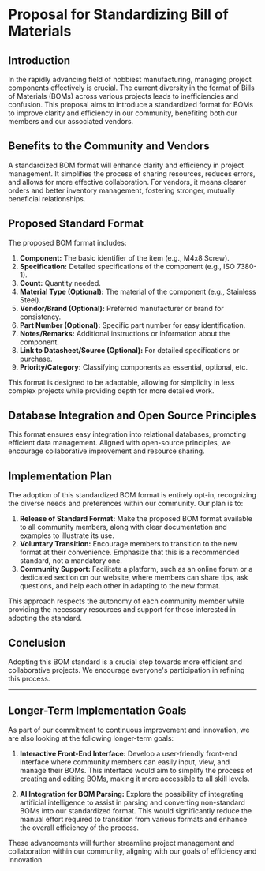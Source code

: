 # Proposal for Standardizing Bill of Materials

## Introduction

In the rapidly advancing field of hobbiest manufacturing, managing project components effectively is crucial. The current diversity in the format of Bills of Materials (BOMs) across various projects leads to inefficiencies and confusion. This proposal aims to introduce a standardized format for BOMs to improve clarity and efficiency in our community, benefiting both our members and our associated vendors.

## Benefits to the Community and Vendors

A standardized BOM format will enhance clarity and efficiency in project management. It simplifies the process of sharing resources, reduces errors, and allows for more effective collaboration. For vendors, it means clearer orders and better inventory management, fostering stronger, mutually beneficial relationships.

## Proposed Standard Format

The proposed BOM format includes:

1. **Component:** The basic identifier of the item (e.g., M4x8 Screw).
2. **Specification:** Detailed specifications of the component (e.g., ISO 7380-1).
3. **Count:** Quantity needed.
4. **Material Type (Optional):** The material of the component (e.g., Stainless Steel).
5. **Vendor/Brand (Optional):** Preferred manufacturer or brand for consistency.
6. **Part Number (Optional):** Specific part number for easy identification.
7. **Notes/Remarks:** Additional instructions or information about the component.
8. **Link to Datasheet/Source (Optional):** For detailed specifications or purchase.
9. **Priority/Category:** Classifying components as essential, optional, etc.

This format is designed to be adaptable, allowing for simplicity in less complex projects while providing depth for more detailed work.

## Database Integration and Open Source Principles

This format ensures easy integration into relational databases, promoting efficient data management. Aligned with open-source principles, we encourage collaborative improvement and resource sharing.

## Implementation Plan

The adoption of this standardized BOM format is entirely opt-in, recognizing the diverse needs and preferences within our community. Our plan is to:

1. **Release of Standard Format:** Make the proposed BOM format available to all community members, along with clear documentation and examples to illustrate its use.
2. **Voluntary Transition:** Encourage members to transition to the new format at their convenience. Emphasize that this is a recommended standard, not a mandatory one.
3. **Community Support:** Facilitate a platform, such as an online forum or a dedicated section on our website, where members can share tips, ask questions, and help each other in adapting to the new format.

This approach respects the autonomy of each community member while providing the necessary resources and support for those interested in adopting the standard.

## Conclusion

Adopting this BOM standard is a crucial step towards more efficient and collaborative projects. We encourage everyone's participation in refining this process.

---


## Longer-Term Implementation Goals

As part of our commitment to continuous improvement and innovation, we are also looking at the following longer-term goals:

1. **Interactive Front-End Interface:** Develop a user-friendly front-end interface where community members can easily input, view, and manage their BOMs. This interface would aim to simplify the process of creating and editing BOMs, making it more accessible to all skill levels.

2. **AI Integration for BOM Parsing:** Explore the possibility of integrating artificial intelligence to assist in parsing and converting non-standard BOMs into our standardized format. This would significantly reduce the manual effort required to transition from various formats and enhance the overall efficiency of the process.

These advancements will further streamline project management and collaboration within our community, aligning with our goals of efficiency and innovation.
